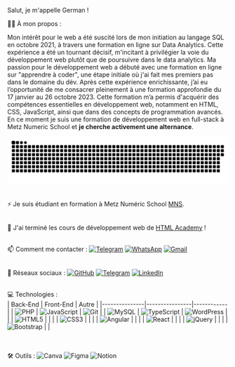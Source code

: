 Salut, je m'appelle German !

👨‍💻 À mon propos :

Mon intérêt pour le web a été suscité lors de mon initiation au langage SQL en
octobre 2021, à travers une formation en ligne sur Data Analytics. 
Cette expérience a été un tournant décisif, m'incitant à privilégier la voie du
développement web plutôt que de poursuivre dans le data analytics.
Ma passion pour le développement web a débuté avec une formation en ligne sur
"apprendre à coder", une étape initiale où j'ai fait mes premiers pas dans le domaine du dév.
Après cette expérience enrichissante, j’ai eu l’opportunité de me consacrer
pleinement à une formation approfondie du 17 janvier au 26 octobre 2023. Cette
formation m’a permis d'acquérir des compétences essentielles en développement
web, notamment en HTML, CSS, JavaScript, ainsi que dans des concepts de
programmation avancés. <br>
En ce moment je suis une formation de développement web en
full-stack à Metz Numeric School et **je cherche activement une alternance**. 

![Dynamic Snake SVG](https://raw.githubusercontent.com/GermanBurdin1/snake/master/snake.svg) <br><br>

⚡ Je suis étudiant en formation à Metz Numéric School [MNS](https://www.metz-numeric-school.fr/fr/formations/developpement-informatique/developpeur-web-et-web-mobile). <br><br>

🌱 J'ai terminé les cours de développement web de [HTML Academy](https://github.com/htmlacademy) ! <br><br>

📫 Comment me contacter : [![Telegram](https://img.shields.io/badge/Telegram-2CA5E0?style=flat&logo=telegram&logoColor=white)](https://t.me/Germanburdin) [![WhatsApp](https://img.shields.io/badge/WhatsApp-25D366?style=flat&logo=whatsapp&logoColor=white)](https://wa.me/33675738495) [![Gmail](https://img.shields.io/badge/Gmail-D14836?style=flat&logo=gmail&logoColor=white)](mailto:germanburdin1@gmail.com) <br><br>


🤝 Réseaux sociaux :
[![GitHub](https://img.shields.io/badge/GitHub-100000?style=flat&logo=github&logoColor=white)](https://github.com/GermanBurdin1)
[![Telegram](https://img.shields.io/badge/Telegram-2CA5E0?style=flat&logo=telegram&logoColor=white)](https://t.me/Germanburdin)
[![LinkedIn](https://img.shields.io/badge/LinkedIn-0077B5?style=flat&logo=linkedin&logoColor=white)](https://www.linkedin.com/in/german-burdin) <br><br>


💻 Technologies : <br> 
| Back-End      | Front-End      | Autre      |
|---------------|----------------|------------|
| ![PHP](https://img.shields.io/badge/-PHP-777BB4?style=flat&logo=php&logoColor=white) | ![JavaScript](https://img.shields.io/badge/-JavaScript-F7DF1E?style=flat&logo=javascript&logoColor=black) | ![Git](https://img.shields.io/badge/-Git-F05032?style=flat&logo=git&logoColor=white) |
| ![MySQL](https://img.shields.io/badge/-MySQL-4479A1?style=flat&logo=mysql&logoColor=white) | ![TypeScript](https://img.shields.io/badge/-TypeScript-3178C6?style=flat&logo=typescript&logoColor=white) | ![WordPress](https://img.shields.io/badge/-WordPress-21759B?style=flat&logo=wordpress&logoColor=white) |
|  | ![HTML5](https://img.shields.io/badge/-HTML5-E34F26?style=flat&logo=html5&logoColor=white) |  |
|  | ![CSS3](https://img.shields.io/badge/-CSS3-1572B6?style=flat&logo=css3&logoColor=white) |  |
|  | ![Angular](https://img.shields.io/badge/-Angular-DD0031?style=flat&logo=angular&logoColor=white) |  |
|  | ![React](https://img.shields.io/badge/-React-61DAFB?style=flat&logo=react&logoColor=black) |  |
|  | ![jQuery](https://img.shields.io/badge/-jQuery-0769AD?style=flat&logo=jquery&logoColor=white) |  |
|  | ![Bootstrap](https://img.shields.io/badge/-Bootstrap-563D7C?style=flat&logo=bootstrap&logoColor=white) |  | 

<br><br>
🛠 Outils :
![Canva](https://img.shields.io/badge/-Canva-00C4CC?style=flat&logo=canva&logoColor=white)
![Figma](https://img.shields.io/badge/-Figma-F24E1E?style=flat&logo=figma&logoColor=white)
![Notion](https://img.shields.io/badge/-Notion-000000?style=flat&logo=notion&logoColor=white)

